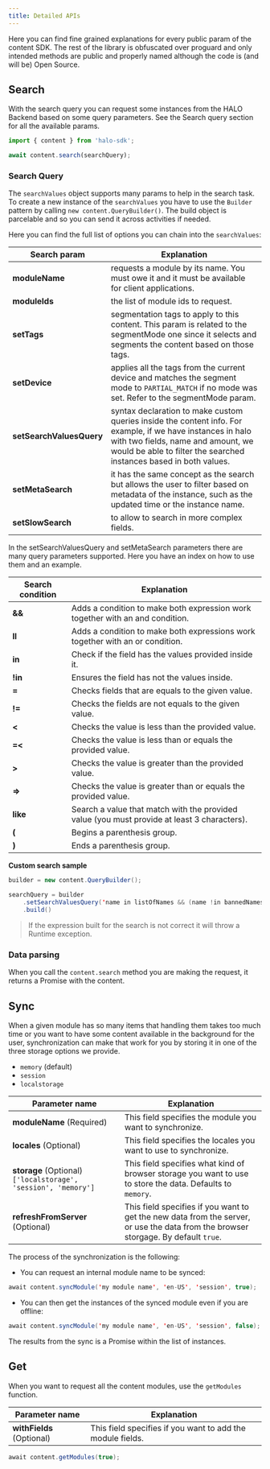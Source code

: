 ```yaml
---
title: Detailed APIs
---
```


Here you can find fine grained explanations for every public param of the content SDK. The rest of the library is obfuscated over proguard and only intended methods are public and properly named although the code is (and will be) Open Source.

## Search

With the search query you can request some instances from the HALO Backend based on some query parameters. See the Search query section for all the available params.

```javascript
import { content } from 'halo-sdk';

await content.search(searchQuery);
```

### Search Query

The ```searchValues``` object supports many params to help in the search task. To create a new instance of the ```searchValues``` you have to use the ```Builder``` pattern by calling ```new content.QueryBuilder()```. The build object is parcelable and so you can send it across activities if needed.

Here you can find the full list of options you can chain into the ```searchValues```:

| Search param | Explanation |
|--------------|-------------|
| **moduleName** | requests a module by its name. You must owe it and it must be available for client applications. |
| **moduleIds** | the list of module ids to request. |
| **setTags** | segmentation tags to apply to this content. This param is related to the segmentMode one since it selects and segments the content based on those tags. |
| **setDevice** | applies all the tags from the current device and matches the segment mode to ```PARTIAL_MATCH``` if no mode was set. Refer to the segmentMode param. |
| **setSearchValuesQuery** | syntax declaration to make custom queries inside the content info. For example, if we have instances in halo with two fields, name and amount, we would be able to filter the searched instances based in both values. |
| **setMetaSearch** | it has the same concept as the search but allows the user to filter based on metadata of the instance, such as the updated time or the instance name. |
| **setSlowSearch** | to allow to search in more complex fields. |

In the setSearchValuesQuery and setMetaSearch parameters there are many query parameters supported. Here you have an index on how to use them and an example.

| Search condition | Explanation |
|--------------|-------------|
| **&&** | Adds a condition to make both expression work together with an and condition. |
| **ll** | Adds a condition to make both expressions work together with an or condition. |
| **in** | Check if the field has the values provided inside it. |
| **!in** | Ensures the field has not the values inside. |
| **=** | Checks fields that are equals to the given value. |
| **!=** | Checks the fields are not equals to the given value. |
| **<** | Checks the value is less than the provided value. |
| **=<** | Checks the value is less than or equals the provided value. |
| **>** | Checks the value is greater than the provided value. |
| **=>** | Checks the value is greater than or equals the provided value. |
| **like** | Search a value that match with the provided value (you must provide at least 3 characters).  |
| **(** | Begins a parenthesis group. |
| **)** | Ends a parenthesis group. |

**Custom search sample**

```java
builder = new content.QueryBuilder();

searchQuery = builder
    .setSearchValuesQuery('name in listOfNames && (name !in bannedNames && active = Activated)')
    .build()
```

> If the expression built for the search is not correct it will throw a Runtime exception.


### Data parsing
When you call the ```content.search``` method you are making the request, it returns a Promise with the content.


## Sync
When a given module has so many items that handling them takes too much time or you want to have some content available in the background for the user, synchronization can make that work for you by storing it in one of the three storage options we provide.


* ```memory``` (default)
* ```session```
* ```localstorage```

| Parameter name                 | Explanation                                                                                                                                                        |
|--------------------------------|--------------------------------------------------------------------------------------------------------------------------------------------------------------------|
| **moduleName** (Required)  | This field specifies the module you want to synchronize. |
| **locales** (Optional)| This field specifies the locales you want to use to synchronize. |
| **storage** (Optional) ```['localstorage', 'session', 'memory']```| This field specifies what kind of browser storage you want to use to store the data. Defaults to ```memory```. |
| **refreshFromServer** (Optional)    | This field specifies if you want to get the new data from the server, or use the data from the browser storgage. By default ```true```. |

The process of the synchronization is the following:

- You can request an internal module name to be synced:

```java
await content.syncModule('my module name', 'en-US', 'session', true);
```

- You can then get the instances of the synced module even if you are offline:

```java
await content.syncModule('my module name', 'en-US', 'session', false);
```

The results from the sync is a Promise within the list of instances.

## Get
When you want to request all the content modules, use the ```getModules``` function.


| Parameter name                 | Explanation                                                                                                                                                        |
|--------------------------------|--------------------------------------------------------------------------------------------------------------------------------------------------------------------|
| **withFields** (Optional)  | This field specifies if you want to add the module fields. |

```java
await content.getModules(true);
```

